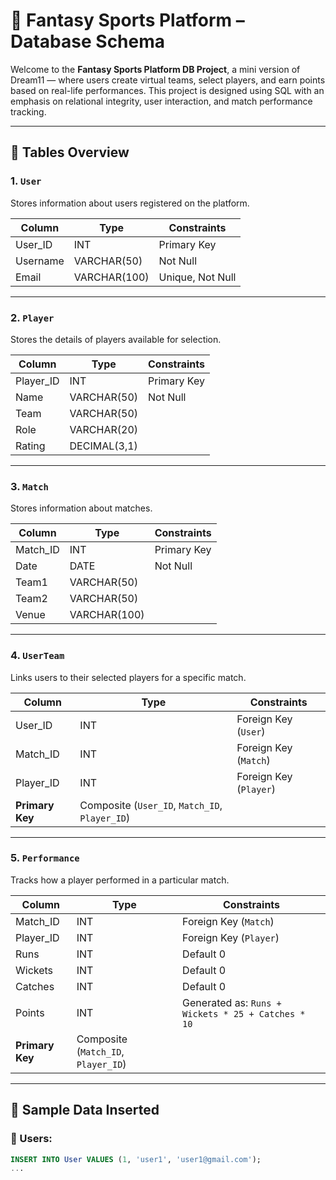 # 🏏 Fantasy Sports Platform – Database Schema

Welcome to the **Fantasy Sports Platform DB Project**, a mini version of Dream11 — where users create virtual teams, select players, and earn points based on real-life performances. This project is designed using SQL with an emphasis on relational integrity, user interaction, and match performance tracking.

---

## 📁 Tables Overview

### 1. `User`
Stores information about users registered on the platform.

| Column     | Type         | Constraints         |
|------------|--------------|---------------------|
| User_ID    | INT          | Primary Key         |
| Username   | VARCHAR(50)  | Not Null            |
| Email      | VARCHAR(100) | Unique, Not Null    |

---

### 2. `Player`
Stores the details of players available for selection.

| Column     | Type         | Constraints         |
|------------|--------------|---------------------|
| Player_ID  | INT          | Primary Key         |
| Name       | VARCHAR(50)  | Not Null            |
| Team       | VARCHAR(50)  |                     |
| Role       | VARCHAR(20)  |                     |
| Rating     | DECIMAL(3,1) |                     |

---

### 3. `Match`
Stores information about matches.

| Column     | Type         | Constraints         |
|------------|--------------|---------------------|
| Match_ID   | INT          | Primary Key         |
| Date       | DATE         | Not Null            |
| Team1      | VARCHAR(50)  |                     |
| Team2      | VARCHAR(50)  |                     |
| Venue      | VARCHAR(100) |                     |

---

### 4. `UserTeam`
Links users to their selected players for a specific match.

| Column     | Type | Constraints |
|------------|------|-------------|
| User_ID    | INT  | Foreign Key (`User`) |
| Match_ID   | INT  | Foreign Key (`Match`) |
| Player_ID  | INT  | Foreign Key (`Player`) |
| **Primary Key** | Composite (`User_ID`, `Match_ID`, `Player_ID`) |

---

### 5. `Performance`
Tracks how a player performed in a particular match.

| Column     | Type  | Constraints                            |
|------------|-------|----------------------------------------|
| Match_ID   | INT   | Foreign Key (`Match`)                  |
| Player_ID  | INT   | Foreign Key (`Player`)                 |
| Runs       | INT   | Default 0                              |
| Wickets    | INT   | Default 0                              |
| Catches    | INT   | Default 0                              |
| Points     | INT   | Generated as: `Runs + Wickets * 25 + Catches * 10` |
| **Primary Key** | Composite (`Match_ID`, `Player_ID`) |

> 

---

## 🧪 Sample Data Inserted

### 👤 Users:
```sql
INSERT INTO User VALUES (1, 'user1', 'user1@gmail.com');
...
